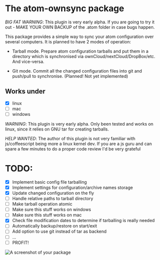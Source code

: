 # The atom-ownsync package
_BIG FAT WARNING_: This plugin is very early alpha. If you are going to try it out - MAKE YOUR OWN BACKUP of the .atom folder in case bugs happen.

This package provides a simple way to sync your atom configuration over several computers. It is planned to have 2 modes of operation:

- Tarball mode. Prepare atom configuration tarballs and put them in a directory which is synchronised via ownCloud/nextCloud/DropBox/etc. And vice-versa.

- Git mode. Commit all the changed configuration files into git and push/pull to
    synchronise. (Planned! Not yet implemented)

## Works under
- [X] linux
- [ ] mac
- [ ] windows

_WARNING_: This plugin is very early alpha. Only been tested and works on linux, since it relies on GNU tar for creating tarballs.

_HELP WANTED_: The author of this plugin is not very familiar with js/coffeescript being more a linux kernel dev. If you are a js guru and can spare a few minutes to do a proper code review I'd be very grateful

# TODO:
- [X] Implement basic config file tarballing
- [X] Implement settings for configuration/archive names storage
- [X] Update changed configuration on the fly
- [ ] Handle relative paths to tarball directory
- [ ] Make tarball operation atomic
- [ ] Make sure this stuff works on windows
- [ ] Make sure this stuff works on mac
- [X] Check file modification dates to determine if tarballing is really needed
- [ ] Automatically backup/restore on start/exit
- [ ] Add option to use git instead of tar as backend
- [ ] ...
- [ ] PROFIT!

![A screenshot of your package](https://f.cloud.github.com/assets/69169/2290250/c35d867a-a017-11e3-86be-cd7c5bf3ff9b.gif)
